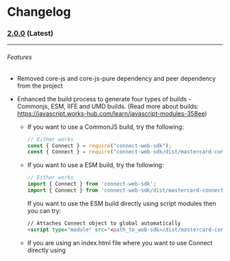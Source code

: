# Changelog

### [2.0.0](https://www.npmjs.com/package/connect-web-sdk/v/2.0.0) (Latest)
___
###### Features
- Removed core-js and core-js-pure dependency and peer dependency from the project
- Enhanced the build process to generate four types of builds - Commonjs, ESM, IIFE and UMD builds. (Read more about builds: https://javascript.works-hub.com/learn/javascript-modules-358ee)

    - If you want to use a CommonJS build, try the following:

        ```js
        // Either works
        const { Connect } = require("connect-web-sdk");
        const { Connect } = require("connect-web-sdk/dist/mastercard-connect-cjs.min.js");
        ```

    - If you want to use a ESM build, try the following:

        ```js 
        // Either works
        import { Connect } from 'connect-web-sdk';
        import { Connect } from 'connect-web-sdk/dist/mastercard-connect-esm.min.js';
        ```

        If you want to use the ESM build directly using script modules then you can try:

        ```html 
        // Attaches Connect object to global automatically
        <script type="module" src="<path_to_web-sdk>/dist/mastercard-connect-esm.min.js"></script>
        ```

    - If you are using an index.html file where you want to use Connect directly using <script src=" ">, you can try the IIFE or UMD build.
        
        - UMD (Universal Module Definition) attempts to offer compatibility with the most popular script loaders. The pattern has two parts: an IIFE where it is checked the module loader implemented by the user, and an anonymous function that creates the module
            ```html
            In index.html,
            <script src="node_modules/connect-web-sdk/dist/mastercard-connect-umd.min.js"></script>
            
            // Attaches Connect object to global automatically
            ```


        - IIFE (Immediately Invoked Function Expression) was the first way to define a module without using anything else. Based on the Revealing Module Pattern, IIFEs simulate a context where we have private data (the one defined in the function) and public data (the one exposed via the function's return)

            ```html
            In index.html,
            <script src="node_modules/connect-web-sdk/dist/mastercard-connect-iife.min.js"></script>

            // Attaches Connect object to global automatically
            ```
    

###### Considerations for upgrading to 2.0.0:
- **Our package no longer requires CoreJS as a peer dependency**. This change may affect projects that relied on our package to provide CoreJS functionality. Since we are no longer supporting IE and older browsers, we removed the core-js peer dependency and core-js-pure dependency. If you were installing CoreJS solely because of our package's peer dependency, you may now remove it from your project if it's not needed for other purposes.
- We now support multiple builds formats to support various use cases and environments [CommonJS (CJS), ECMAScript Modules (ESM), Immediately Invoked Function Expression (IIFE), Universal Module Definition (UMD)] You now have more flexibility in how you can use our package

### [1.1.0](https://www.npmjs.com/package/connect-web-sdk/v/1.1.0) (03/22/2024)
___
###### Features
- Introduced a new `redirectUrl` option in the ConnectOptions interface. **This parameter is only required for App to App**. This is the URL to redirect back to your mobile app after completing an FI’s OAuth flow (universal link on iOS, app link on Android). If you need to support the optional redirectUrl feature, update your code to pass the redirectUrl property in the ConnectOptions object when launching the Connect SDK. 
    
    ```Connect.launch(url, eventHandlers, { redirectUrl: 'https://example.com' });```

- Added support for **NextJS** framework ✨
- Moved the styling code for the iframe overlay into the launch method, ensuring it's applied consistently across different launch scenarios.
###### Considerations for upgrading to 1.1.0:
- If you want to utilize the `redirectUrl` option, you need to update your code to pass the desired redirect URL when launching the Connect experience.
- No breaking changes to existing functionality, but you should review the updated ConnectOptions interface and update your code accordingly if you plan to use the redirectUrl option.

### [1.0.0-rc.5](https://www.npmjs.com/package/connect-web-sdk/v/1.0.0-rc.5) (03/02/2023)
___
###### Features
- Added **aria-label** and **title** attributes to the iframe for improved accessibility.
###### Considerations for upgrading to 1.0.0-rc.5:
- No breaking changes or major functionality updates. You can upgrade to this version without any significant changes to the implementation.